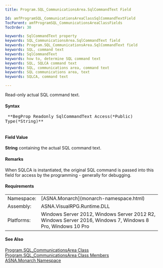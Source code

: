 ```yaml
---
title: Program.SQL_CommunicationsArea.SqlCommandText Field

Id: amfProgramSQL_CommunicationsAreaClassSqlCommandTextField
TocParent: amfProgramSQL_CommunicationsAreaClassFields
TocOrder: 30

keywords: SqlCommandText property
keywords: SQL_CommunicationsArea.SqlCommandText field
keywords: Program.SQL_CommunicationsArea.SqlCommandText field
keywords: SQL, command text
keywords: SqlCommandText
keywords: how to, determine SQL command text
keywords: SQL, SQLCA command text
keywords: SQL, communications area, command text
keywords: SQL communications area, text
keywords: SQLCA, command text

---
```


Read-only actual SQL command text.

#### Syntax
<pre class="syntax">
 **BegProp Readonly SqlCommandText Access(*Public)
Type(*String)** 
      </pre>

#### Field Value
**String** containing the actual SQL command text.

#### Remarks
When SQLCA is instantiated, the original SQL command is passed into this field for access by the programming - generally for debugging.

#### Requirements
<table class="dttable" cellspacing="0" cellpadding="4" width="60%">
           <colgroup>
            <col width="15%" style="font-weight:bold" />
            <col width="85%" />
          </colgroup>
          <tr>
            <td>Namespace:</td>
            <td>[ASNA.Monarch](monarch-namespace.html)</td>
          </tr>
          <tr>
            <td>Assembly:</td>
            <td>ASNA.VisualRPG.Runtime.DLL</td>
          </tr>
         <tr>
            <td>Platforms:</td>
            <td> Windows Server 2012, Windows Server 2012 R2, Windows Server 2016, Windows 7, Windows 8 Pro, Windows 10 Pro</td>
         </tr>
</table>

<!-- end -->

#### See Also
[ Program.SQL_CommunicationsArea Class](program-sql-communications-area-class.html) <br /> [ Program.SQL_CommunicationsArea Class Members](program-sql-communications-area-class-members.html) <br /> [ASNA.Monarch Namespace](monarch-namespace.html) 
